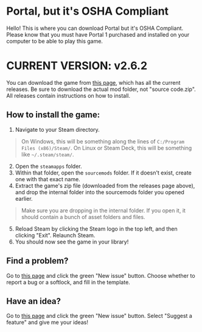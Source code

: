 # Portal, but it's OSHA Compliant

Hello! This is where you can download Portal but it's OSHA Compliant.
Please know that you must have Portal 1 purchased and installed on your computer to be able to play this game.


# CURRENT VERSION: v2.6.2

You can download the game from [this page](https://github.com/SparkLinkStudios/portal-but-its-osha-compliant/releases), which has all the current releases. Be sure to download the actual mod folder, not "source code.zip". All releases contain instructions on how to install.

## How to install the game:
1. Navigate to your Steam directory.
> On Windows, this will be something along the lines of `C:/Program Files (x86)/Steam/`.
> On Linux or Steam Deck, this will be something like `~/.steam/steam/`.
2. Open the `steamapps` folder.
3. Within that folder, open the `sourcemods` folder. If it doesn't exist, create one with that exact name.
4. Extract the game's zip file (downloaded from the releases page above), and drop the internal folder into the sourcemods folder you opened earlier.
> Make sure you are dropping in the internal folder. If you open it, it should contain a bunch of asset folders and files.
5. Reload Steam by clicking the Steam logo in the top left, and then clicking "Exit". Relaunch Steam.
6. You should now see the game in your library!

## Find a problem?

Go to [this page](https://github.com/SparkLinkStudios/portal-but-its-osha-compliant/issues) and click the green "New issue" button. Choose whether to report a bug or a softlock, and fill in the template.

## Have an idea?

Go to [this page](https://github.com/SparkLinkStudios/portal-but-its-osha-compliant/issues) and click the green "New issue" button. Select "Suggest a feature" and give me your ideas!

